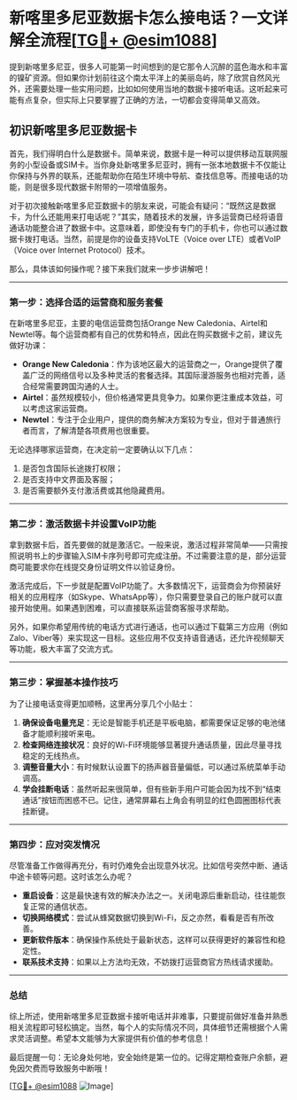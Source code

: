 # 新喀里多尼亚数据卡怎么接电话？一文详解全流程[[TG💪+ @esim1088](https://t.me/s/esim1088)]

提到新喀里多尼亚，很多人可能第一时间想到的是它那令人沉醉的蓝色海水和丰富的镍矿资源。但如果你计划前往这个南太平洋上的美丽岛屿，除了欣赏自然风光外，还需要处理一些实用问题，比如如何使用当地的数据卡接听电话。这听起来可能有点复杂，但实际上只要掌握了正确的方法，一切都会变得简单又高效。

## 初识新喀里多尼亚数据卡

首先，我们得明白什么是数据卡。简单来说，数据卡是一种可以提供移动互联网服务的小型设备或SIM卡。当你身处新喀里多尼亚时，拥有一张本地数据卡不仅能让你保持与外界的联系，还能帮助你在陌生环境中导航、查找信息等。而接电话的功能，则是很多现代数据卡附带的一项增值服务。

对于初次接触新喀里多尼亚数据卡的朋友来说，可能会有疑问：“既然这是数据卡，为什么还能用来打电话呢？”其实，随着技术的发展，许多运营商已经将语音通话功能整合进了数据卡中。这意味着，即使没有专门的手机卡，你也可以通过数据卡拨打电话。当然，前提是你的设备支持VoLTE（Voice over LTE）或者VoIP（Voice over Internet Protocol）技术。

那么，具体该如何操作呢？接下来我们就来一步步讲解吧！

---

### 第一步：选择合适的运营商和服务套餐

在新喀里多尼亚，主要的电信运营商包括Orange New Caledonia、Airtel和Newtel等。每个运营商都有自己的优势和特点，因此在购买数据卡之前，建议先做好功课：

- **Orange New Caledonia**：作为该地区最大的运营商之一，Orange提供了覆盖广泛的网络信号以及多种灵活的套餐选择。其国际漫游服务也相对完善，适合经常需要跨国沟通的人士。
- **Airtel**：虽然规模较小，但价格通常更具竞争力。如果你更注重成本效益，可以考虑这家运营商。
- **Newtel**：专注于企业用户，提供的商务解决方案较为专业，但对于普通旅行者而言，了解清楚各项费用也很重要。

无论选择哪家运营商，在决定前一定要确认以下几点：
1. 是否包含国际长途拨打权限；
2. 是否支持中文界面及客服；
3. 是否需要额外支付激活费或其他隐藏费用。

---

### 第二步：激活数据卡并设置VoIP功能

拿到数据卡后，首先要做的就是激活它。一般来说，激活过程非常简单——只需按照说明书上的步骤输入SIM卡序列号即可完成注册。不过需要注意的是，部分运营商可能要求你在线提交身份证明文件以验证身份。

激活完成后，下一步就是配置VoIP功能了。大多数情况下，运营商会为你预装好相关的应用程序（如Skype、WhatsApp等），你只需要登录自己的账户就可以直接开始使用。如果遇到困难，可以直接联系运营商客服寻求帮助。

另外，如果你希望用传统的电话方式进行通话，也可以通过下载第三方应用（例如Zalo、Viber等）来实现这一目标。这些应用不仅支持语音通话，还允许视频聊天等功能，极大丰富了交流方式。

---

### 第三步：掌握基本操作技巧

为了让接电话变得更加顺畅，这里再分享几个小贴士：

1. **确保设备电量充足**：无论是智能手机还是平板电脑，都需要保证足够的电池储备才能顺利接听来电。
2. **检查网络连接状况**：良好的Wi-Fi环境能够显著提升通话质量，因此尽量寻找稳定的无线热点。
3. **调整音量大小**：有时候默认设置下的扬声器音量偏低，可以通过系统菜单手动调高。
4. **学会挂断电话**：虽然听起来很简单，但有些新手用户可能会因为找不到“结束通话”按钮而困惑不已。记住，通常屏幕右上角会有明显的红色圆圈图标代表挂断键。

---

### 第四步：应对突发情况

尽管准备工作做得再充分，有时仍难免会出现意外状况。比如信号突然中断、通话中途卡顿等问题。这时该怎么办呢？

- **重启设备**：这是最快速有效的解决办法之一。关闭电源后重新启动，往往能恢复正常的通信状态。
- **切换网络模式**：尝试从蜂窝数据切换到Wi-Fi，反之亦然，看看是否有所改善。
- **更新软件版本**：确保操作系统处于最新状态，这样可以获得更好的兼容性和稳定性。
- **联系技术支持**：如果以上方法均无效，不妨拨打运营商官方热线请求援助。

---

### 总结

综上所述，使用新喀里多尼亚数据卡接听电话并非难事，只要提前做好准备并熟悉相关流程即可轻松搞定。当然，每个人的实际情况不同，具体细节还需根据个人需求灵活调整。希望本文能够为大家提供有价值的参考信息！

最后提醒一句：无论身处何地，安全始终是第一位的。记得定期检查账户余额，避免因欠费而导致服务中断哦！

[[TG💪+ @esim1088](https://t.me/s/esim1088) ![Image](https://i.postimg.cc/4NQfJmqS/Snipaste-2025-05-13-00-14-12.png)]